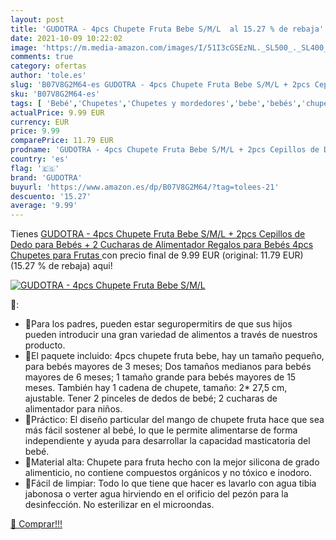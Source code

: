 ```yaml
---
layout: post
title: 'GUDOTRA - 4pcs Chupete Fruta Bebe S/M/L  al 15.27 % de rebaja'
date: 2021-10-09 10:22:02
image: 'https://m.media-amazon.com/images/I/51I3cGSEzNL._SL500_._SL400_.jpg'
comments: true
category: ofertas
author: 'tole.es'
slug: 'B07V8G2M64-es GUDOTRA - 4pcs Chupete Fruta Bebe S/M/L + 2pcs Cepillos de...'
sku: 'B07V8G2M64-es'
tags: [ 'Bebé','Chupetes','Chupetes y mordedores','bebe','bebés','chupete','chupetes','gudotra', ]
actualPrice: 9.99 EUR
currency: EUR
price: 9.99
comparePrice: 11.79 EUR
prodname: 'GUDOTRA - 4pcs Chupete Fruta Bebe S/M/L + 2pcs Cepillos de Dedo para Bebés + 2 Cucharas de Alimentador Regalos para Bebés  4pcs Chupetes para Frutas '
country: 'es'
flag: '🇪🇸'
brand: 'GUDOTRA'
buyurl: 'https://www.amazon.es/dp/B07V8G2M64/?tag=tolees-21'
descuento: '15.27'
average: '9.99'
---
```


Tienes [GUDOTRA - 4pcs Chupete Fruta Bebe S/M/L + 2pcs Cepillos de Dedo para Bebés + 2 Cucharas de Alimentador Regalos para Bebés  4pcs Chupetes para Frutas ](https://www.amazon.es/dp/B07V8G2M64/?tag=tolees-21) con precio final de  9.99 EUR (original: 11.79 EUR) (15.27 %  de rebaja) aqui!

[![GUDOTRA - 4pcs Chupete Fruta Bebe S/M/L ](https://m.media-amazon.com/images/I/51I3cGSEzNL._SL500_._SL400_.jpg)](https://www.amazon.es/dp/B07V8G2M64/?tag=tolees-21)

🔎:

- 🌈Para los padres, pueden estar seguropermitirs de que sus hijos pueden introducir una gran variedad de alimentos a través de nuestros producto.
- 🌈El paquete incluido: 4pcs chupete fruta bebe, hay un tamaño pequeño, para bebés mayores de 3 meses; Dos tamaños medianos para bebés mayores de 6 meses; 1 tamaño grande para bebés mayores de 15 meses. También hay 1 cadena de chupete, tamaño: 2* 27,5 cm, ajustable. Tener 2 pinceles de dedos de bebé; 2 cucharas de alimentador para niños.
- 🌈Práctico: El diseño particular del mango de chupete fruta hace que sea más fácil sostener al bebé, lo que le permite alimentarse de forma independiente y ayuda para desarrollar la capacidad masticatoria del bebé.
- 🌈Material alta: Chupete para fruta hecho con la mejor silicona de grado alimenticio, no contiene compuestos orgánicos y no tóxico e inodoro.
- 🌈Fácil de limpiar: Todo lo que tiene que hacer es lavarlo con agua tibia jabonosa o verter agua hirviendo en el orificio del pezón para la desinfección. No esterilizar en el microondas.

[🛒 Comprar!!!](https://www.amazon.es/dp/B07V8G2M64/?tag=tolees-21)
